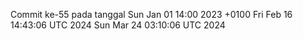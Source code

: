 Commit ke-55 pada tanggal Sun Jan 01 14:00 2023 +0100
Fri Feb 16 14:43:06 UTC 2024
Sun Mar 24 03:10:06 UTC 2024
